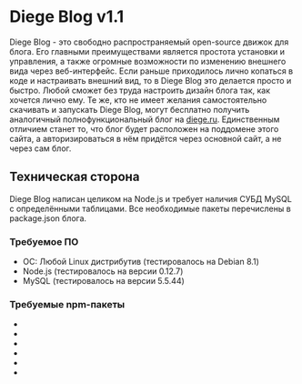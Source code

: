 # Diege Blog v1.1
<p>Diege Blog - это свободно распространяемый open-source движок для блога. Его главными преимуществами является простота установки и управления, а также огромные возможности по изменению внешнего вида через веб-интерфейс. Если раньше приходилось лично копаться в коде и настраивать внешний вид, то в Diege Blog это делается просто и быстро. Любой сможет без труда настроить дизайн блога так, как хочется лично ему. Те же, кто не имеет желания самостоятельно скачивать и запускать Diege Blog, могут бесплатно получить аналогичный полнофункциональный блог на <a href="http://diege.ru">diege.ru</a>. Единственным отличием станет то, что блог будет расположен на поддомене этого сайта, а авторизироваться в нём придётся через основной сайт, а не через сам блог.</p>
<h2>Техническая сторона</h2>
<p>Diege Blog написан целиком на Node.js и требует наличия СУБД MySQL с определёнными таблицами. Все необходимые пакеты перечислены в package.json блога.</p>
<h3>Требуемое ПО</h3>
<ul>
  <li>ОС: Любой Linux дистрибутив (тестировалось на Debian 8.1)</li>
  <li>Node.js (тестировалось на версии 0.12.7)</li>
  <li>MySQL (тестировалось на версии 5.5.44)</li>
</ul>
<h3>Требуемые npm-пакеты</h3>
<ul>
  <li></li>
  <li></li>
  <li></li>
  <li></li>
  <li></li>
  <li></li>
</ul>
